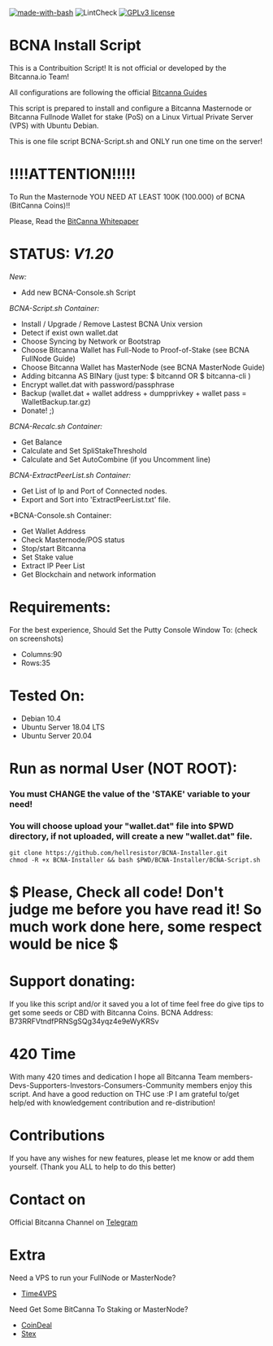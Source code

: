 [![made-with-bash](https://img.shields.io/badge/Made%20with-Bash-1f425f.svg)](https://www.gnu.org/software/bash/)
![LintCheck](https://github.com/hellresistor/BCNA-Installer/workflows/LintCheck/badge.svg?branch=master)
[![GPLv3 license](https://img.shields.io/badge/License-GPLv3-blue.svg)](http://perso.crans.org/besson/LICENSE.html)

# BCNA Install Script

This is a Contribuition Script! It is not official or developed by the Bitcanna.io Team!

All configurations are following the official [Bitcanna Guides](https://www.bitcanna.io/guides) 

This script is prepared to install and configure a Bitcanna Masternode or Bitcanna Fullnode Wallet for stake (PoS) on a Linux Virtual Private Server (VPS) with Ubuntu Debian.

This is one file script BCNA-Script.sh and ONLY run one time on the server!

# !!!!ATTENTION!!!!!
To Run the Masternode YOU NEED AT LEAST 100K (100.000) of BCNA (BitCanna Coins)!!

Please, Read the [BitCanna Whitepaper](https://www.bitcanna.io/whitepaper)


# STATUS: *V1.20*

*New:*
 - Add new BCNA-Console.sh Script 

*BCNA-Script.sh Container:*
 - Install / Upgrade / Remove Lastest BCNA Unix version
 - Detect if exist own wallet.dat
 - Choose Syncing by Network or Bootstrap
 - Choose Bitcanna Wallet has Full-Node to Proof-of-Stake (see BCNA FullNode Guide)
 - Choose Bitcanna Wallet has MasterNode (see BCNA MasterNode Guide)
 - Adding bitcanna AS BINary (just type: $ bitcannd OR $ bitcanna-cli )
 - Encrypt wallet.dat with password/passphrase
 - Backup (wallet.dat + wallet address + dumpprivkey + wallet pass = WalletBackup.tar.gz)
 - Donate! ;)

*BCNA-Recalc.sh Container:*
 - Get Balance
 - Calculate and Set SpliStakeThreshold
 - Calculate and Set AutoCombine (if you Uncomment line)
 
*BCNA-ExtractPeerList.sh Container:*
 - Get List of Ip and Port of Connected nodes.
 - Export and Sort into 'ExtractPeerList.txt' file.
 
*BCNA-Console.sh Container:
 - Get Wallet Address
 - Check Masternode/POS status
 - Stop/start Bitcanna
 - Set Stake value
 - Extract IP Peer List
 - Get Blockchain and network information

# Requirements: 

For the best experience, Should Set the Putty Console Window To: (check on screenshots)
 - Columns:90
 - Rows:35 

# Tested On:
 - Debian 10.4
 - Ubuntu Server 18.04 LTS
 - Ubuntu Server 20.04

# Run as normal User (NOT ROOT):
 ### You must CHANGE the value of the 'STAKE' variable to your need!
 ### You will choose upload your "wallet.dat" file into $PWD directory, if not uploaded, will create a new "wallet.dat" file.
    git clone https://github.com/hellresistor/BCNA-Installer.git
    chmod -R +x BCNA-Installer && bash $PWD/BCNA-Installer/BCNA-Script.sh


# $ Please, Check all code! Don't judge me before you have read it! So much work done here, some respect would be nice $
 
 
# Support donating:
If you like this script and/or it saved you a lot of time
feel free do give tips to get some seeds or CBD with Bitcanna Coins.
BCNA Address:  B73RRFVtndfPRNSgSQg34yqz4e9eWyKRSv

# 420 Time
With many 420 times and dedication
I hope all Bitcanna Team members-Devs-Supporters-Investors-Consumers-Community members enjoy this script. And have a good reduction on THC use :P
I am grateful to/get help/ed with knowledgement contribution and re-distribution!

# Contributions
If you have any wishes for new features, please let me know or add them yourself. 
(Thank you ALL to help to do this better)

# Contact on
Official Bitcanna Channel on [Telegram](https://t.me/joinchat/F4JfThITJB3cU-uaCwtKlQ)

# Extra
 Need a VPS to run your FullNode or MasterNode?

  - [Time4VPS](https://www.time4vps.com/?affid=4335)

 Need Get Some BitCanna To Staking or MasterNode?

 - [CoinDeal](https://coindeal.com/ref/AV4X)
 - [Stex](https://app.stex.com/?ref=75177165)
